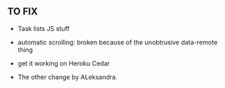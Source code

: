 ## TO FIX

- Task lists JS stuff
- automatic scrolling: broken because of the unobtrusive data-remote thing
- get it working on Heroku Cedar

- The other change by ALeksandra. 